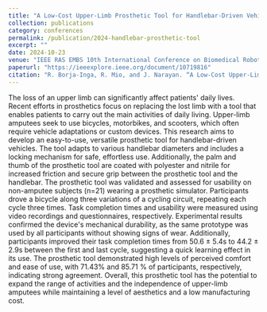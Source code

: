 ```yaml
---
title: "A Low-Cost Upper-Limb Prosthetic Tool for Handlebar-Driven Vehicles"
collection: publications
category: conferences
permalink: /publication/2024-handlebar-prosthetic-tool
excerpt: ""
date: 2024-10-23
venue: "IEEE RAS EMBS 10th International Conference on Biomedical Robotics and Biomechatronics (BioRob 2024), Heidelberg"
paperurl: "https://ieeexplore.ieee.org/document/10719816"
citation: "R. Borja-Inga, R. Mio, and J. Narayan. “A Low-Cost Upper-Limb Prosthetic Tool for Handlebar-Driven Vehicles”, IEEE RAS EMBS 10th International Conference on Biomedical Robotics and Biomechatronics (BioRob 2024)."
---
```

The loss of an upper limb can significantly affect patients' daily lives. Recent efforts in prosthetics focus on replacing the lost limb with a tool that enables patients to carry out the main activities of daily living. Upper-limb amputees seek to use bicycles, motorbikes, and scooters, which often require vehicle adaptations or custom devices. This research aims to develop an easy-to-use, versatile prosthetic tool for handlebar-driven vehicles. The tool adapts to various handlebar diameters and includes a locking mechanism for safe, effortless use. Additionally, the palm and thumb of the prosthetic tool are coated with polyester and nitrile for increased friction and secure grip between the prosthetic tool and the handlebar. The prosthetic tool was validated and assessed for usability on non-amputee subjects (n=21) wearing a prosthetic simulator. Participants drove a bicycle along three variations of a cycling circuit, repeating each cycle three times. Task completion times and usability were measured using video recordings and questionnaires, respectively. Experimental results confirmed the device's mechanical durability, as the same prototype was used by all participants without showing signs of wear. Additionally, participants improved their task completion times from 50.6 ± 5.4s to 44.2 ± 2.9s between the first and last cycle, suggesting a quick learning effect in its use. The prosthetic tool demonstrated high levels of perceived comfort and ease of use, with 71.43% and 85.71 % of participants, respectively, indicating strong agreement. Overall, this prosthetic tool has the potential to expand the range of activities and the independence of upper-limb amputees while maintaining a level of aesthetics and a low manufacturing cost.